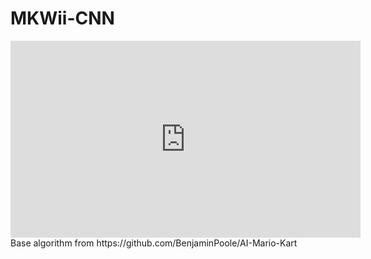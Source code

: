 # MKWii-CNN
<iframe width="560" height="315" src="https://www.youtube.com/embed/YENdqOkPpu4" title="YouTube video player" frameborder="0" allow="accelerometer; autoplay; clipboard-write; encrypted-media; gyroscope; picture-in-picture" allowfullscreen></iframe>
Base algorithm from https://github.com/BenjaminPoole/AI-Mario-Kart
